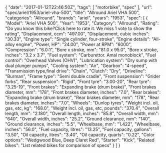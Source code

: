 {
    "date": "2017-01-12T22:46:50Z",
    "tags": [
        "motorbike",
        "spec"
    ],
    "url": "spec\/ariel\/1953\/ariel-vha-500",
    "title": "Allround Ariel VHA 500",
    "categories": "Allround",
    "brands": "ariel",
    "years": "1953",
    "spec": [
        {
            "Model": "Ariel VHA 500",
            "Year": "1953",
            "Category": "Allround",
            "Rating": "Do you know this bike?Click here to rate it. We miss 1 vote to show the rating",
            "Displacement, ccm": "497.00",
            "Displacement, cubic inches": "30.33",
            "Engine type": "Single cylinder, four-stroke",
            "Engine details": "All-alloy engine",
            "Power, HP": "24.00",
            "Power at RPM": "6000",
            "Compression": "6.0:1",
            "Bore x stroke, mm": "81.0 x 95.0",
            "Bore x stroke, inches": "3.2 x 3.7",
            "Fuel system": "Carburettor. Amal monoblock",
            "Fuel control": "Overhead Valves (OHV)",
            "Lubrication system": "Dry sump with dual plunger pumps",
            "Cooling system": "Air",
            "Gearbox": "4-speed",
            "Transmission type,final drive": "Chain",
            "Clutch": "Dry",
            "Driveline": "Burman",
            "Frame type": "Semi double cradle",
            "Front suspension": "Grider forks",
            "Rear suspension": "Rigid",
            "Front tyre": "3.00-20",
            "Rear tyre": "3.25-19",
            "Front brakes": "Expanding brake (drum brake)",
            "Front brakes diameter, mm": "178",
            "Front brakes diameter, inches": "7.0",
            "Rear brakes": "Expanding brake (drum brake)",
            "Rear brakes diameter, mm": "178",
            "Rear brakes diameter, inches": "7.0",
            "Wheels": "Dunlop tyres",
            "Weight incl. oil, gas, etc, kg": "168.0",
            "Weight incl. oil, gas, etc, pounds": "370.4",
            "Overall length, mm": "2.180",
            "Overall length, inches": "85.8",
            "Overall width, mm": "640",
            "Overall width, inches": "25.2",
            "Ground clearance, mm": "140",
            "Ground clearance, inches": "5.5",
            "Wheelbase, mm": "1.422",
            "Wheelbase, inches": "56.0",
            "Fuel capacity, litres": "13.25",
            "Fuel capacity, gallons": "3.50",
            "Oil capacity, litres": "3.40",
            "Oil capacity, quarts": "0.22",
            "Color options": "Wedgwood Blue, Deep Claret Red",
            "Starter": "Kick",
            "Related bikes": "List related bikes for comparison of specs"
        }
    ]
}